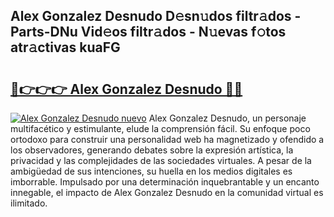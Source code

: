 ## Alex Gonzalez Desnudo D𝚎sn𝚞dos filtr𝚊dos - Parts-DNu Vid𝚎os filtr𝚊dos - N𝚞evas f𝚘tos atr𝚊ctivas kuaFG

# <h2><a href="http://mbanwle.tromn.icu/?c=Alex+Gonzalez+Desnudo">🔗👉👉👉 Alex Gonzalez Desnudo 🔗🔗</a></h2>

[![Alex Gonzalez Desnudo nuevo](https://i.imgur.com/pEAQMta.gif)](http://mbanwle.tromn.icu/?c=Alex+Gonzalez+Desnudo)
Alex Gonzalez Desnudo, un personaje multifacético y estimulante, elude la comprensión fácil. Su enfoque poco ortodoxo para construir una personalidad web ha magnetizado y ofendido a los observadores, generando debates sobre la expresión artística, la privacidad y las complejidades de las sociedades virtuales. A pesar de la ambigüedad de sus intenciones, su huella en los medios digitales es imborrable. Impulsado por una determinación inquebrantable y un encanto innegable, el impacto de Alex Gonzalez Desnudo en la comunidad virtual es ilimitado.
